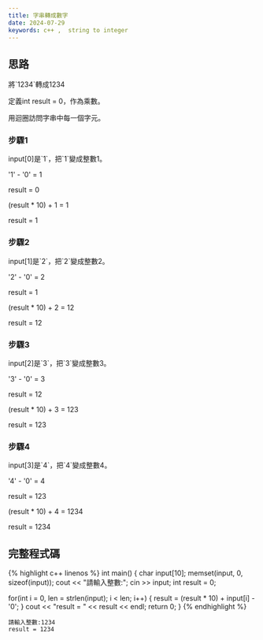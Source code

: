 ```yaml
---
title: 字串轉成數字
date: 2024-07-29
keywords: c++ ,  string to integer
---
```


## 思路

將\`1234\`轉成1234

定義int result = 0，作為乘數。

用迴圈訪問字串中每一個字元。

### 步驟1

input[0]是\`1\`，把\`1\`變成整數1。

\'1\' - \'0\' = 1

result = 0

(result * 10) + 1 = 1

result = 1

### 步驟2

input[1]是\`2\`，把\`2\`變成整數2。

\'2\' - \'0\' = 2

result = 1

(result * 10) + 2 = 12

result = 12

### 步驟3

input[2]是\`3\`，把\`3\`變成整數3。

\'3\' - \'0\' = 3

result = 12

(result * 10) + 3 = 123

result = 123

### 步驟4

input[3]是\`4\`，把\`4\`變成整數4。

\'4\' - \'0\' = 4

result = 123

(result * 10) + 4 = 1234

result = 1234


## 完整程式碼

{% highlight c++ linenos %}
int main() {
  char input[10];
  memset(input, 0, sizeof(input));
  cout << "請輸入整數:"; cin >> input;
  int result = 0;
  
  for(int i = 0, len = strlen(input); i < len; i++) {
    result = (result * 10) + input[i] - '0';
  }
  cout << "result = " << result << endl;
  return 0;
}
{% endhighlight %}

```
請輸入整數:1234
result = 1234
```

